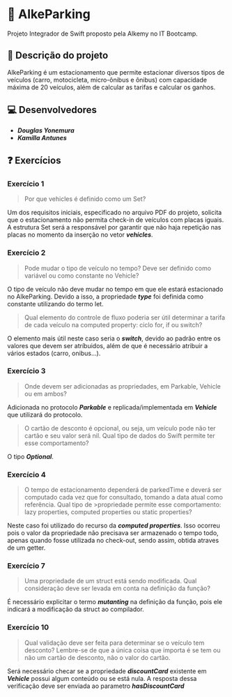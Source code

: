 # 🚗 AlkeParking
Projeto Integrador de Swift proposto pela Alkemy no IT Bootcamp.

## 📝 Descrição do projeto
AlkeParking é um estacionamento que permite estacionar diversos tipos de veículos (carro, motocicleta, micro-ônibus e ônibus) com capacidade máxima de 20 veículos, além de calcular as tarifas e calcular os ganhos.

## 💻 Desenvolvedores
* ___Douglas Yonemura___
* ___Kamilla Antunes___

## ❓ Exercícios
### Exercício 1
>Por que vehicles é definido como um Set?

Um dos requisitos iniciais, especificado no arquivo PDF do projeto, solicita que o estacionamento não permita check-in de veículos com placas iguais. A estrutura Set será a responsável por garantir que não haja repetição nas placas no momento da inserção no vetor *___vehicles___*.

### Exercício 2
>Pode mudar o tipo de veículo no tempo? Deve ser definido como variável ou como constante no Vehicle?

O tipo de veículo não deve mudar no tempo em que ele estará estacionado no AlkeParking. Devido a isso, a propriedade *___type___* foi definida como constante utilizando do termo let.

>Qual elemento do controle de fluxo poderia ser útil determinar a tarifa de cada veículo na computed property: 
>ciclo for, if ou switch?

O elemento mais útil neste caso seria o *___switch___*, devido ao padrão entre os valores que devem ser atríbuidos, além de que é necessário atribuir a vários estados (carro, onibus...).

### Exercício 3

>Onde devem ser adicionadas as propriedades, em Parkable, Vehicle ou em ambos?

Adicionada no protocolo *___Parkable___* e replicada/implementada em *___Vehicle___* que utilizará do protocolo.

>O cartão de desconto é opcional, ou seja, um veículo pode não ter cartão e seu 
>valor será nil. Qual tipo de dados do Swift permite ter esse comportamento?

O tipo *___Optional___*.

### Exercício 4

>O tempo de estacionamento dependerá de parkedTime e deverá ser computado cada vez que for consultado, tomando a data atual como referência. Qual tipo de >propriedade permite esse comportamento: lazy properties, computed properties ou static properties?

Neste caso foi utilizado do recurso da *___computed properties___*. Isso ocorreu pois o valor da propriedade não precisava ser armazenado o tempo todo, apenas quando fosse utilizada no check-out, sendo assim, obtida atraves de um getter.

### Exercício 7
>Uma propriedade de um struct está sendo modificada. Qual consideração deve ser levada em conta na definição da função?

É necessário explicitar o termo *___mutanting___* na definição da função, pois ele indicará a modificação da struct ao compilador.

### Exercício 10
>Qual validação deve ser feita para determinar se o veículo tem desconto? 
>Lembre-se de que a única coisa que importa é se tem ou não um cartão de desconto, não o valor do cartão.

Será necessário checar se a propriedade *___discountCard___* existente em *___Vehicle___* possui algum conteúdo ou se está nula. A resposta dessa verificação deve ser enviada ao parametro *___hasDiscountCard___*
